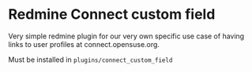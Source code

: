 Redmine Connect custom field
============================

Very simple redmine plugin for our very own specific use case of having links to user profiles at connect.opensuse.org.

Must be installed in `plugins/connect_custom_field`
